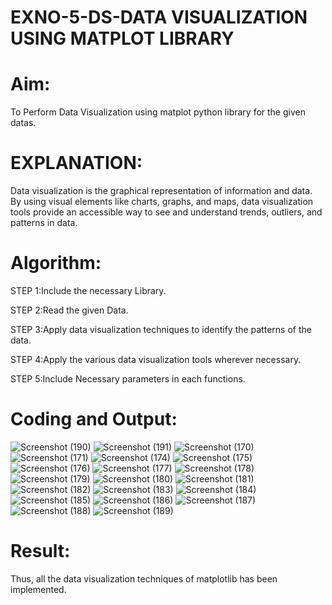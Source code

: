 # EXNO-5-DS-DATA VISUALIZATION USING MATPLOT LIBRARY

# Aim:
  To Perform Data Visualization using matplot python library for the given datas.

# EXPLANATION:
Data visualization is the graphical representation of information and data. By using visual elements like charts, graphs, and maps, data visualization tools provide an accessible way to see and understand trends, outliers, and patterns in data.

# Algorithm:
STEP 1:Include the necessary Library.

STEP 2:Read the given Data.

STEP 3:Apply data visualization techniques to identify the patterns of the data.

STEP 4:Apply the various data visualization tools wherever necessary.

STEP 5:Include Necessary parameters in each functions.

# Coding and Output:
 ![Screenshot (190)](https://github.com/user-attachments/assets/65be231c-c6e8-4257-b512-be1c55199eee)
 ![Screenshot (191)](https://github.com/user-attachments/assets/19a73849-d255-4449-93ee-3fc8543d37fb)
 ![Screenshot (170)](https://github.com/user-attachments/assets/37cf63f4-cde5-483a-9f85-5cf76a094788)
 ![Screenshot (171)](https://github.com/user-attachments/assets/5feb67fc-4286-4567-88c5-305babe2dc75)
 ![Screenshot (174)](https://github.com/user-attachments/assets/544442d8-ba48-4c48-b6ae-e0f0663ab202)
 ![Screenshot (175)](https://github.com/user-attachments/assets/c41b4973-336f-4599-97b9-ba02af77c948)
 ![Screenshot (176)](https://github.com/user-attachments/assets/7daefaa4-8eb3-44ac-a5a2-d3c8060d34eb)
 ![Screenshot (177)](https://github.com/user-attachments/assets/cdc747c5-d325-4f96-9592-fb4e38e1f804)
 ![Screenshot (178)](https://github.com/user-attachments/assets/f51e54ac-849d-4fee-8107-2e93e1af829f)
 ![Screenshot (179)](https://github.com/user-attachments/assets/0435c176-1ed6-4849-b296-b43273c4df30)
 ![Screenshot (180)](https://github.com/user-attachments/assets/f37b3e23-654a-4d94-a024-029c7a61997a)
 ![Screenshot (181)](https://github.com/user-attachments/assets/c0e9aa2a-68c9-4590-989d-294cfe6bc81f)
 ![Screenshot (182)](https://github.com/user-attachments/assets/7cbe3bad-c7eb-4ff8-8f36-2427d90a8b94)
 ![Screenshot (183)](https://github.com/user-attachments/assets/422d002c-6ae3-4a1a-bdc9-9ac6b1793a4a)
 ![Screenshot (184)](https://github.com/user-attachments/assets/f8ab4eee-4698-4e25-90f4-4e7b2f27d716)
 ![Screenshot (185)](https://github.com/user-attachments/assets/9c2191b2-5d1f-4dcf-85aa-14d923eb77f0)
 ![Screenshot (186)](https://github.com/user-attachments/assets/f44014f2-d50b-40c1-8b7b-18bc7cadbc71)
 ![Screenshot (187)](https://github.com/user-attachments/assets/43054503-3c9a-4ab8-8cb2-4e1f6c529dd2)
 ![Screenshot (188)](https://github.com/user-attachments/assets/93e53e11-d683-400c-a6ea-744b3c1a011a)
 ![Screenshot (189)](https://github.com/user-attachments/assets/f8b9ec43-6d45-4469-b337-659fce62c558)


# Result:
 Thus, all the data visualization techniques of matplotlib has been implemented.
